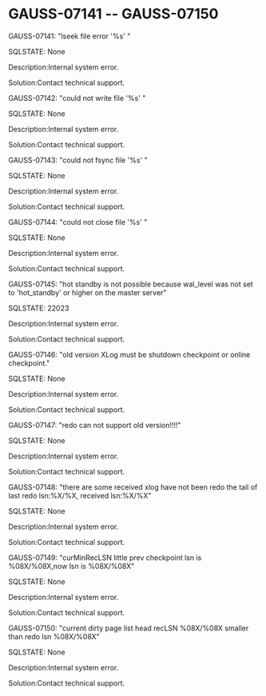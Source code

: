 # GAUSS-07141 -- GAUSS-07150<a name="EN-US_TOPIC_0302072887"></a>

GAUSS-07141: "lseek file error '%s' "

SQLSTATE: None

Description:Internal system error.

Solution:Contact technical support.

GAUSS-07142: "could not write file '%s' "

SQLSTATE: None

Description:Internal system error.

Solution:Contact technical support.

GAUSS-07143: "could not fsync file '%s' "

SQLSTATE: None

Description:Internal system error.

Solution:Contact technical support.

GAUSS-07144: "could not close file '%s' "

SQLSTATE: None

Description:Internal system error.

Solution:Contact technical support.

GAUSS-07145: "hot standby is not possible because wal\_level was not set to 'hot\_standby' or higher on the master server"

SQLSTATE: 22023

Description:Internal system error.

Solution:Contact technical support.

GAUSS-07146: "old version XLog must be shutdown checkpoint or online checkpoint."

SQLSTATE: None

Description:Internal system error.

Solution:Contact technical support.

GAUSS-07147: "redo can not support old version!!!!"

SQLSTATE: None

Description:Internal system error.

Solution:Contact technical support.

GAUSS-07148: "there are some received xlog have not been redo the tail of last redo lsn:%X/%X, received lsn:%X/%X"

SQLSTATE: None

Description:Internal system error.

Solution:Contact technical support.

GAUSS-07149: "curMinRecLSN little prev checkpoint lsn is %08X/%08X,now lsn is %08X/%08X"

SQLSTATE: None

Description:Internal system error.

Solution:Contact technical support.

GAUSS-07150: "current dirty page list head recLSN %08X/%08X smaller than redo lsn %08X/%08X"

SQLSTATE: None

Description:Internal system error.

Solution:Contact technical support.

